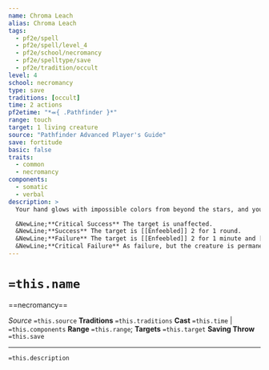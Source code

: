 ```yaml
---
name: Chroma Leach
alias: Chroma Leach
tags:
  - pf2e/spell
  - pf2e/spell/level_4
  - pf2e/school/necromancy
  - pf2e/spelltype/save
  - pf2e/tradition/occult
level: 4
school: necromancy
type: save
traditions: [occult]
time: 2 actions
pf2etime: "*⬺{ .Pathfinder }*"
range: touch
target: 1 living creature
source: "Pathfinder Advanced Player's Guide"
save: fortitude
basic: false
traits:
  - common
  - necromancy
components:
  - somatic
  - verbal
description: >
  Your hand glows with impossible colors from beyond the stars, and your touch saps both color and vitality from the living. The target must attempt a Fortitude save; creatures with the gnome trait take a -2 circumstance penalty to this save.

  &NewLine;**Critical Success** The target is unaffected.
  &NewLine;**Success** The target is [[Enfeebled]] 2 for 1 round.
  &NewLine;**Failure** The target is [[Enfeebled]] 2 for 1 minute and [[Drained]] 1. The target is also filled with listlessness and ennui. For 1 round, if the target tries to use a move action, it must succeed at a Will save against your spell DC or the action is lost; this effect has the mental and emotion traits.
  &NewLine;**Critical Failure** As failure, but the creature is permanently [[Enfeebled]] 2 and [[Drained]] 2 (although magic such as [[Restoration]] can reduce or remove these conditions).
---
```

# `=this.name`
==necromancy==

*Source* `=this.source`
**Traditions** `=this.traditions`
**Cast** `=this.time` | `=this.components`
**Range** `=this.range`; **Targets** `=this.target`
**Saving Throw** `=this.save`

***
`=this.description`